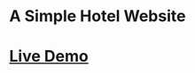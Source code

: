 # A Simple Hotel Website
# [Live Demo](https://6058a782e13312fbc1af8c4e--kf-notel-website.netlify.app)
